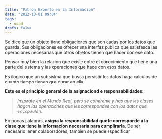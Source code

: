 ```yaml
---
title: "Patron Experto en la Informacion"
date: "2022-10-01 09:04"
tags: 
  - ooad
draft: false
---
```

Se dice que un objeto tiene obligaciones que son dadas por los datos que guarda. Sus obligaciones es ofrecer una interfaz publica que satisfasca las operaciones necesarias que otros objetos tienen que hacer con ese dato.

Pensar muy bien la relacion que existe entre el conocimiento que tiene una parte del sistema y las operaciones que hace con esos datos.

Es ilogico que un subsistma que busca persistir los datos haga calculos de cuanto tiempo tienen que durar en ella.

**Este es el principio general de la asignaciond e responsabilidades:**
> *Inspirate en el Mundo Real, pero se coherente y has que las clases hagan las operaciones que les corresponden con los datos que encapsulan.*

En pocas palabras, **asigna la responsabilidad que le corresponde a la clase que tiene la informacion necesaria para cumplirarla**. De ser necesario tener colaboradores, tambien se puede especificar
